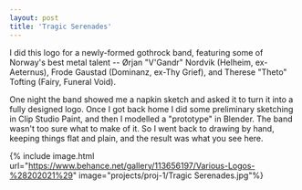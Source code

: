 ```yaml
---
layout: post
title: 'Tragic Serenades'
---
```

I did this logo for a newly-formed gothrock band, featuring some of Norway's best metal talent -- Ørjan "V'Gandr" Nordvik (Helheim, ex-Aeternus), Frode Gaustad (Dominanz, ex-Thy Grief), and Therese "Theto" Tofting (Fairy, Funeral Void). 

One night the band showed me a napkin sketch and asked it to turn it into a fully designed logo. Once I got back home I did some preliminary sketching in Clip Studio Paint, and then I modelled a "prototype" in Blender. The band wasn't too sure what to make of it. So I went back to drawing by hand, keeping things flat and plain, and the result was what you see here. 

{% include image.html url="https://www.behance.net/gallery/113656197/Various-Logos-%28202021%29" image="projects/proj-1/Tragic Serenades.jpg"%}
